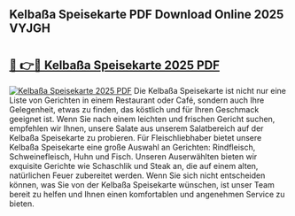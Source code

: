 ## Kelbaßa Speisekarte PDF Download Online 2025 VYJGH

# <h2><a href="http://gc9at6.nevu.top/?p=Kelba%c3%9fa+Speisekarte">🔗 👉🔴 Kelbaßa Speisekarte 2025 PDF</a></h2>

[![Kelbaßa Speisekarte 2025 PDF](https://i.imgur.com/dBaPXMq.png)](http://gc9at6.nevu.top/?p=Kelba%c3%9fa+Speisekarte)
Die Kelbaßa Speisekarte ist nicht nur eine Liste von Gerichten in einem Restaurant oder Café, sondern auch Ihre Gelegenheit, etwas zu finden, das köstlich und für Ihren Geschmack geeignet ist. Wenn Sie nach einem leichten und frischen Gericht suchen, empfehlen wir Ihnen, unsere Salate aus unserem Salatbereich auf der Kelbaßa Speisekarte zu probieren. Für Fleischliebhaber bietet unsere Kelbaßa Speisekarte eine große Auswahl an Gerichten: Rindfleisch, Schweinefleisch, Huhn und Fisch. Unseren Auserwählten bieten wir exquisite Gerichte wie Schaschlik und Steak an, die auf einem alten, natürlichen Feuer zubereitet werden. Wenn Sie sich nicht entscheiden können, was Sie von der Kelbaßa Speisekarte wünschen, ist unser Team bereit zu helfen und Ihnen einen komfortablen und angenehmen Service zu bieten.
